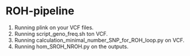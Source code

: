 # ROH-pipeline


1. Running plink on your VCF files.
2. Running script_geno_freq.sh ton VCF.
3. Running calculation_minimal_number_SNP_for_ROH_loop.py on VCF.
4. Running hom_SROH_NROH.py on the outputs.
